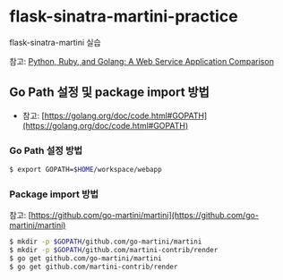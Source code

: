 # flask-sinatra-martini-practice
 flask-sinatra-martini 실습

참고: [Python, Ruby, and Golang: A Web Service Application Comparison](https://realpython.com/blog/python/python-ruby-and-golang-a-web-Service-application-comparison/)


## Go Path 설정 및 package import 방법
- 참고: [https://golang.org/doc/code.html#GOPATH](https://golang.org/doc/code.html#GOPATH)

### Go Path 설정 방법
~~~ bash
$ export GOPATH=$HOME/workspace/webapp
~~~

### Package import 방법
참고: [https://github.com/go-martini/martini](https://github.com/go-martini/martini)
~~~ bash
$ mkdir -p $GOPATH/github.com/go-martini/martini
$ mkdir -p $GOPATH/github.com/martini-contrib/render
$ go get github.com/go-martini/martini
$ go get github.com/martini-contrib/render
~~~
